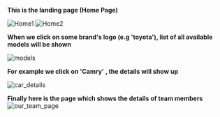 **This is the landing page (Home Page)**

![Home1](https://github.com/ghaziabdullah/car_showroom/assets/125457568/7b10998f-c38a-4352-89ae-32eba35ceacc)
![Home2](https://github.com/ghaziabdullah/car_showroom/assets/125457568/34be2101-3dd6-4b68-ae15-d16f15995882)


**When we click on some brand's logo (e.g 'toyota'), list of all available models will be shown**

![models](https://github.com/ghaziabdullah/car_showroom/assets/125457568/ecb0479b-390d-4a2e-be50-79fbe05f5917)


**For example we click on 'Camry' , the details will show up**

![car_details](https://github.com/ghaziabdullah/car_showroom/assets/125457568/bb9c8f77-cf4f-48fb-b91e-06f3e0779a08)


**Finally here is the page which shows the details of team members**
![our_team_page](https://github.com/ghaziabdullah/car_showroom/assets/125457568/00801e63-c72b-425f-b92a-c7b2e3ff6742)
